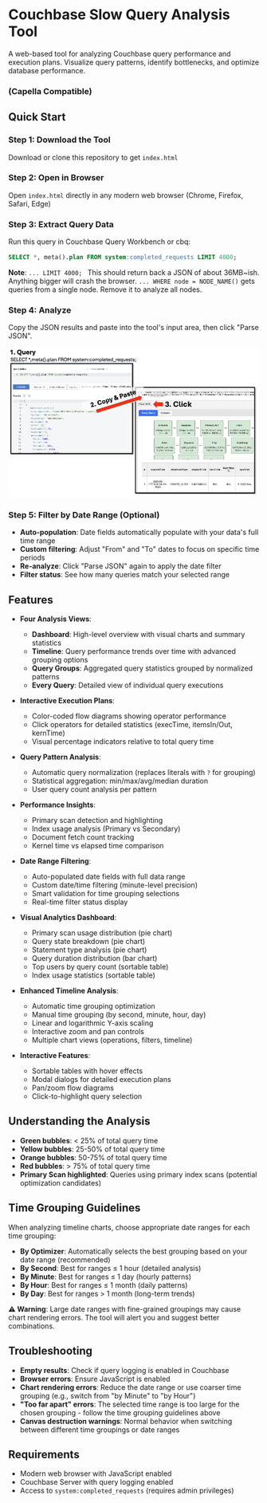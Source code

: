 # Couchbase Slow Query Analysis Tool

A web-based tool for analyzing Couchbase query performance and execution plans. Visualize query patterns, identify bottlenecks, and optimize database performance.

### (Capella Compatible)

## Quick Start

### Step 1: Download the Tool
Download or clone this repository to get `index.html`

### Step 2: Open in Browser
Open `index.html` directly in any modern web browser (Chrome, Firefox, Safari, Edge)

### Step 3: Extract Query Data
Run this query in Couchbase Query Workbench or cbq:

```sql
SELECT *, meta().plan FROM system:completed_requests LIMIT 4000;
```

**Note**: 
`... LIMIT 4000; ` This should return back a JSON of about 36MB~ish. Anything bigger will crash the browser.
`... WHERE node = NODE_NAME()` gets queries from a single node. Remove it to analyze all nodes.


### Step 4: Analyze
Copy the JSON results and paste into the tool's input area, then click "Parse JSON".

![Query input interface](copy_paste_json.png)

### Step 5: Filter by Date Range (Optional)
- **Auto-population**: Date fields automatically populate with your data's full time range
- **Custom filtering**: Adjust "From" and "To" dates to focus on specific time periods
- **Re-analyze**: Click "Parse JSON" again to apply the date filter
- **Filter status**: See how many queries match your selected range

## Features

- **Four Analysis Views**:
  - **Dashboard**: High-level overview with visual charts and summary statistics
  - **Timeline**: Query performance trends over time with advanced grouping options
  - **Query Groups**: Aggregated query statistics grouped by normalized patterns
  - **Every Query**: Detailed view of individual query executions

- **Interactive Execution Plans**: 
  - Color-coded flow diagrams showing operator performance
  - Click operators for detailed statistics (execTime, itemsIn/Out, kernTime)
  - Visual percentage indicators relative to total query time

- **Query Pattern Analysis**:
  - Automatic query normalization (replaces literals with `?` for grouping)
  - Statistical aggregation: min/max/avg/median duration
  - User query count analysis per pattern

- **Performance Insights**:
  - Primary scan detection and highlighting
  - Index usage analysis (Primary vs Secondary)
  - Document fetch count tracking
  - Kernel time vs elapsed time comparison

- **Date Range Filtering**:
  - Auto-populated date fields with full data range
  - Custom date/time filtering (minute-level precision)
  - Smart validation for time grouping selections
  - Real-time filter status display

- **Visual Analytics Dashboard**:
  - Primary scan usage distribution (pie chart)
  - Query state breakdown (pie chart)  
  - Statement type analysis (pie chart)
  - Query duration distribution (bar chart)
  - Top users by query count (sortable table)
  - Index usage statistics (sortable table)

- **Enhanced Timeline Analysis**:
  - Automatic time grouping optimization
  - Manual time grouping (by second, minute, hour, day)
  - Linear and logarithmic Y-axis scaling
  - Interactive zoom and pan controls
  - Multiple chart views (operations, filters, timeline)

- **Interactive Features**:
  - Sortable tables with hover effects
  - Modal dialogs for detailed execution plans
  - Pan/zoom flow diagrams
  - Click-to-highlight query selection


## Understanding the Analysis

- **Green bubbles**: < 25% of total query time
- **Yellow bubbles**: 25-50% of total query time  
- **Orange bubbles**: 50-75% of total query time
- **Red bubbles**: > 75% of total query time
- **Primary Scan highlighted**: Queries using primary index scans (potential optimization candidates)

## Time Grouping Guidelines

When analyzing timeline charts, choose appropriate date ranges for each time grouping:

- **By Optimizer**: Automatically selects the best grouping based on your date range (recommended)
- **By Second**: Best for ranges ≤ 1 hour (detailed analysis)
- **By Minute**: Best for ranges ≤ 1 day (hourly patterns)  
- **By Hour**: Best for ranges ≤ 1 month (daily patterns)
- **By Day**: Best for ranges > 1 month (long-term trends)

**⚠️ Warning**: Large date ranges with fine-grained groupings may cause chart rendering errors. The tool will alert you and suggest better combinations.

## Troubleshooting

- **Empty results**: Check if query logging is enabled in Couchbase
- **Browser errors**: Ensure JavaScript is enabled
- **Chart rendering errors**: Reduce the date range or use coarser time grouping (e.g., switch from "by Minute" to "by Hour")
- **"Too far apart" errors**: The selected time range is too large for the chosen grouping - follow the time grouping guidelines above
- **Canvas destruction warnings**: Normal behavior when switching between different time groupings or date ranges

## Requirements

- Modern web browser with JavaScript enabled
- Couchbase Server with query logging enabled
- Access to `system:completed_requests` (requires admin privileges)